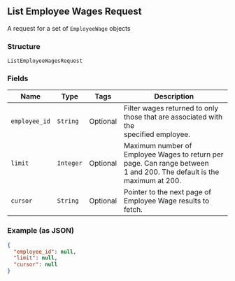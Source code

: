 ## List Employee Wages Request

A request for a set of `EmployeeWage` objects

### Structure

`ListEmployeeWagesRequest`

### Fields

| Name | Type | Tags | Description |
|  --- | --- | --- | --- |
| `employee_id` | `String` | Optional | Filter wages returned to only those that are associated with the<br>specified employee. |
| `limit` | `Integer` | Optional | Maximum number of Employee Wages to return per page. Can range between<br>1 and 200. The default is the maximum at 200. |
| `cursor` | `String` | Optional | Pointer to the next page of Employee Wage results to fetch. |

### Example (as JSON)

```json
{
  "employee_id": null,
  "limit": null,
  "cursor": null
}
```

